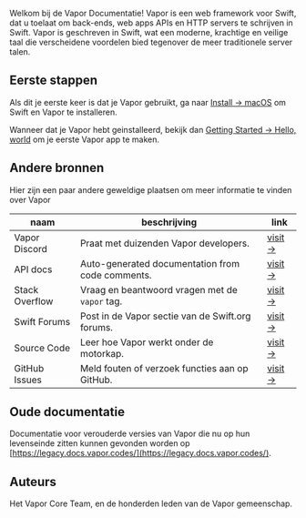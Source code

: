 Welkom bij de Vapor Documentatie! Vapor is een web framework voor Swift, dat u toelaat om back-ends, web apps APIs en HTTP servers te schrijven in Swift. Vapor is geschreven in Swift, wat een moderne, krachtige en veilige taal die verscheidene voordelen bied tegenover de meer traditionele server talen.

## Eerste stappen

Als dit je eerste keer is dat je Vapor gebruikt, ga naar [Install → macOS](install/macos.md) om Swift en Vapor te installeren.

Wanneer dat je Vapor hebt geinstalleerd, bekijk dan [Getting Started → Hello, world](getting-started/hello-world.md) om je eerste Vapor app te maken.

## Andere bronnen

Hier zijn een paar andere geweldige plaatsen om meer informatie te vinden over Vapor

| naam           | beschrijving                                      | link                                                            |
|----------------|--------------------------------------------------|-----------------------------------------------------------------|
| Vapor Discord  | Praat met duizenden Vapor developers.                | [visit &rarr;](https://vapor.team)                                  |
| API docs       | Auto-generated documentation from code comments.     | [visit &rarr;](https://api.vapor.codes)                             |
| Stack Overflow | Vraag en beantwoord vragen met de `vapor` tag.       | [visit &rarr;](https://stackoverflow.com/questions/tagged/vapor)    |
| Swift Forums   | Post in de Vapor sectie van de Swift.org forums.     | [visit &rarr;](https://forums.swift.org/c/related-projects/vapor)   |
| Source Code    | Leer hoe Vapor werkt onder de motorkap.              | [visit &rarr;](https://github.com/vapor/vapor)                      |
| GitHub Issues  | Meld fouten of verzoek functies aan op GitHub.       | [visit &rarr;](https://github.com/vapor/vapor/issues)               |


## Oude documentatie

Documentatie voor verouderde versies van Vapor die nu op hun levenseinde zitten kunnen gevonden worden op [https://legacy.docs.vapor.codes/](https://legacy.docs.vapor.codes/).

## Auteurs

Het Vapor Core Team, en de honderden leden van de Vapor gemeenschap.
